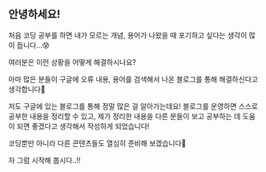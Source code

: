 ## 안녕하세요!

처음 코딩 공부를 하면 내가 모르는 개념, 용어가 나왔을 때  포기하고 싶다는 생각이 많이 듭니다...😰  

여러분은 이런 상황을 어떻게 해결하시나요?  

아마 많은 분들이 구글에 오류 내용, 용어를 검색해서 나온 블로그를 통해 해결하신다고 생각합니다🤔  

저도 구글에 있는 블로그를 통해 정말 많은 걸 알아가는데요! 블로그를 운영하면 스스로 공부한 내용을 정리할 수 있고, 제가 정리한 내용을 다른 분들이 보고 공부하는 데 도움이 되면 좋겠다고 생각해서 작성하게 되었습니다!  

코딩뿐만 아니라 다른 콘텐츠들도 열심히 준비해 보겠습니다🤗  

자 그럼 시작해 봅시다..!!